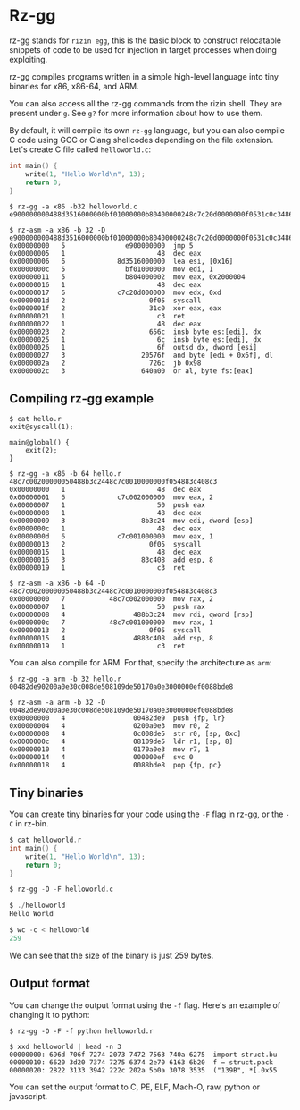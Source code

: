 # Rz-gg

rz-gg stands for `rizin egg`, this is the basic block to construct relocatable
snippets of code to be used for injection in target processes when doing exploiting.

rz-gg compiles programs written in a simple high-level language into tiny binaries
for x86, x86-64, and ARM.

You can also access all the rz-gg commands from the rizin shell. They are present
under `g`. See `g?` for more information about how to use them.

By default, it will compile its own `rz-gg` language, but you can also compile C
code using GCC or Clang shellcodes depending on the file extension. Let's create
C file called `helloworld.c`:

```c
int main() {
	write(1, "Hello World\n", 13);
	return 0;
}
```

```
$ rz-gg -a x86 -b32 helloworld.c
e900000000488d3516000000bf01000000b80400000248c7c20d0000000f0531c0c348656c6c6f20576f726c640a00

$ rz-asm -a x86 -b 32 -D e900000000488d3516000000bf01000000b80400000248c7c20d0000000f0531c0c348656c6c6f20576f726c640a00
0x00000000   5               e900000000  jmp 5
0x00000005   1                       48  dec eax
0x00000006   6             8d3516000000  lea esi, [0x16]
0x0000000c   5               bf01000000  mov edi, 1
0x00000011   5               b804000002  mov eax, 0x2000004
0x00000016   1                       48  dec eax
0x00000017   6             c7c20d000000  mov edx, 0xd
0x0000001d   2                     0f05  syscall
0x0000001f   2                     31c0  xor eax, eax
0x00000021   1                       c3  ret
0x00000022   1                       48  dec eax
0x00000023   2                     656c  insb byte es:[edi], dx
0x00000025   1                       6c  insb byte es:[edi], dx
0x00000026   1                       6f  outsd dx, dword [esi]
0x00000027   3                   20576f  and byte [edi + 0x6f], dl
0x0000002a   2                     726c  jb 0x98
0x0000002c   3                   640a00  or al, byte fs:[eax]
```

## Compiling rz-gg example

```
$ cat hello.r
exit@syscall(1);

main@global() {
	exit(2);
}

$ rz-gg -a x86 -b 64 hello.r
48c7c00200000050488b3c2448c7c0010000000f054883c408c3
0x00000000   1                       48  dec eax
0x00000001   6             c7c002000000  mov eax, 2
0x00000007   1                       50  push eax
0x00000008   1                       48  dec eax
0x00000009   3                   8b3c24  mov edi, dword [esp]
0x0000000c   1                       48  dec eax
0x0000000d   6             c7c001000000  mov eax, 1
0x00000013   2                     0f05  syscall
0x00000015   1                       48  dec eax
0x00000016   3                   83c408  add esp, 8
0x00000019   1                       c3  ret

$ rz-asm -a x86 -b 64 -D 48c7c00200000050488b3c2448c7c0010000000f054883c408c3
0x00000000   7           48c7c002000000  mov rax, 2
0x00000007   1                       50  push rax
0x00000008   4                 488b3c24  mov rdi, qword [rsp]
0x0000000c   7           48c7c001000000  mov rax, 1
0x00000013   2                     0f05  syscall
0x00000015   4                 4883c408  add rsp, 8
0x00000019   1                       c3  ret
```

You can also compile for ARM. For that, specify the architecture as `arm`:

```
$ rz-gg -a arm -b 32 hello.r
00482de90200a0e30c008de508109de50170a0e3000000ef0088bde8

$ rz-asm -a arm -b 32 -D 00482de90200a0e30c008de508109de50170a0e3000000ef0088bde8
0x00000000   4                 00482de9  push {fp, lr}
0x00000004   4                 0200a0e3  mov r0, 2
0x00000008   4                 0c008de5  str r0, [sp, 0xc]
0x0000000c   4                 08109de5  ldr r1, [sp, 8]
0x00000010   4                 0170a0e3  mov r7, 1
0x00000014   4                 000000ef  svc 0
0x00000018   4                 0088bde8  pop {fp, pc}
```

## Tiny binaries

You can create tiny binaries for your code using the `-F` flag in rz-gg,
or the `-C` in rz-bin.

```c
$ cat helloworld.r
int main() {
	write(1, "Hello World\n", 13);
	return 0;
}

$ rz-gg -O -F helloworld.c

$ ./helloworld
Hello World

$ wc -c < helloworld
259
```
We can see that the size of the binary is just 259 bytes.

## Output format

You can change the output format using the `-f` flag. Here's an example of
changing it to python:

```
$ rz-gg -O -F -f python helloworld.r

$ xxd helloworld | head -n 3
00000000: 696d 706f 7274 2073 7472 7563 740a 6275  import struct.bu
00000010: 6620 3d20 7374 7275 6374 2e70 6163 6b20  f = struct.pack
00000020: 2822 3133 3942 222c 202a 5b0a 3078 3535  ("139B", *[.0x55
```

You can set the output format to C, PE, ELF, Mach-O, raw, python or javascript.
